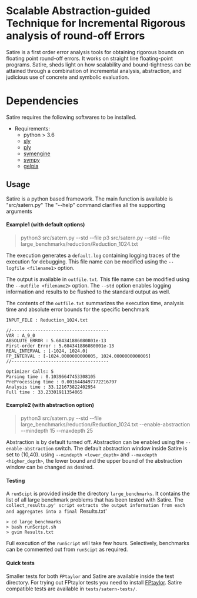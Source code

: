 # Scalable Abstraction-guided Technique for Incremental Rigorous analysis of round-off Errors

Satire is a first order error analysis tools for obtaining rigorous bounds on 
floating point round-off errors. It works on straight line floating-point programs.
Satire, sheds light on how scalability and bound-tightness can be attained through
a combination of incremental analysis,  abstraction, and judicious use of concrete 
and symbolic evaluation. 


# Dependencies

Satire requires the following softwares to be installed.

* Requirements:
	* python > 3.6
	* [sly](https://github.com/dabeaz/sly)
	* [ply](https://github.com/dabeaz/ply)
	* [symengine](https://github.com/symengine/symengine)
	* [sympy](https://www.sympy.org/en/index.html)
	* [gelpia](https://github.com/soarlab/gelpia)

## Usage

Satire is a python based framework. The main function is available is "src/satern.py"
The "--help" command clarifies all the supporting arguments

#### Example1 (with default options)
  > python3 src/satern.py --std --file p3 src/satern.py --std --file large_benchmarks/reduction/Reduction_1024.txt

 The execution generates a `default.log` containing logging traces of the execution for debugging. This file name can be modified using the `--logfile <filename1>` option.
 
 The output is available in `outfile.txt`. This file name can be modified using the `--outfile <filename2>` option.
 The `--std` option enables logging information and results to be flushed to the standard output as well.

 The contents of the `outfile.txt` summarizes the execution time, analysis time and absolute error bounds for the specific benchmark

	INPUT_FILE : Reduction_1024.txt
	
	//-------------------------------------
	VAR : A_9_0
	ABSOLUTE_ERROR : 5.684341886080801e-13
	First-order Error : 5.684341886080801e-13
	REAL_INTERVAL : [-1024, 1024.0]
	FP_INTERVAL : [-1024.0000000000005, 1024.0000000000005]
	//-------------------------------------
	
	Optimizer Calls: 5
	Parsing time : 0.10396647453308105
	PreProcessing time : 0.0016448497772216797
	Analysis time : 33.121673822402954
	Full time : 33.23301911354065


#### Example2 (with abstraction option)
  > python3 src/satern.py --std --file large_benchmarks/reduction/Reduction_1024.txt --enable-abstraction --mindepth 15 --maxdepth 25

  Abstraction is by default turned off. Abstraction can be enabled using the  `--enable-abstraction` switch. 
  The default abstraction window inside Satire is set to (10,40). using `--mindepth <lower_depth>` and `--maxdepth <higher_depth>`, the lower bound
  and the upper bound of the abstraction window can be changed as desired.


#### Testing
 A `runScipt` is provided inside the directory `large_benchmarks`. It contains the list of all
 large benchmark problems that has been tested with Satire. The `collect_results.py' script extracts the
 output information from each and aggregates into a final `Results.txt'

	> cd large_benchmarks 
	> bash runScript.sh 
	> gvim Results.txt 

 Full execution of the `runScript` will take few hours. Selectively, benchmarks can be commented out from `runScipt` as required.

#### Quick tests
 Smaller tests for both `FPtaylor` and Satire are available inside the test directory. For trying out FPtaylor tests you need to install [FPtaylor](https://github.com/soarlab/FPTaylor). Satire compatible tests are available in `tests/satern-tests/`.
